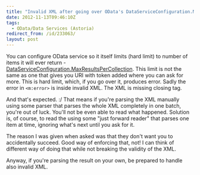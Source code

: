 ```yaml
---
title: "Invalid XML after going over OData's DataServiceConfiguration.MaxResultsPerCollection"
date: 2012-11-13T09:46:10Z
tags:
  - OData/Data Services (Astoria)
redirect_from: /id/233063/
layout: post
---
```

You can configure OData service so it itself limits (hard limit) to number of items it will ever return - [DataServiceConfiguration.MaxResultsPerCollection][1]. This limit is not the same as one that gives you URI with token added where you can ask for more. This is hard limit, which, if you go over it, produces error. Sadly the error in `<m:error>` is inside invalid XML. The XML is missing closing tag.

And that's expected. :/ That means if you're parsing the XML manually using some parser that parses the whole XML completely in one batch, you're out of luck. You'll not be even able to read what happened. Solution is, of course, to read the using some "just forward reader" that parses one item at time, ignoring what's next until you ask for it.

The reason I was given when asked was that they don't want you to accidentally succeed. Good way of enforcing that, not! I can think of different way of doing that while not breaking the validity of the XML.

Anyway, if you're parsing the result on your own, be prepared to handle also invalid XML.

[1]: http://msdn.microsoft.com/en-us/library/system.data.services.dataserviceconfiguration.maxresultspercollection.aspx